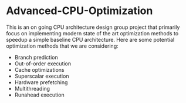 # Advanced-CPU-Optimization

This is an on going CPU architecture design group project that primarily focus on implementing modern state of the art optimization methods to speedup a simple baseline CPU architecture.
Here are some potential optimization methods that we are considering:
- Branch prediction
- Out-of-order execution
- Cache optimizations
- Superscalar execution
- Hardware prefetching
- Multithreading
- Runahead execution
